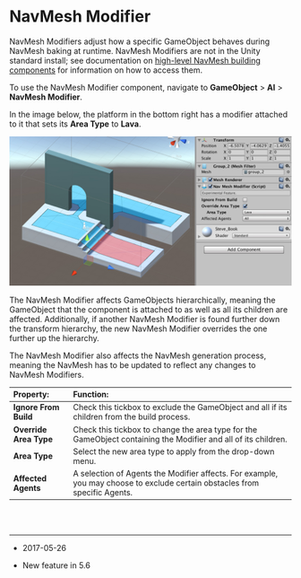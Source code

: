 # NavMesh Modifier


NavMesh Modifiers adjust how a specific GameObject behaves during NavMesh baking at runtime. NavMesh Modifiers are not in the Unity standard install; see documentation on [high-level NavMesh building components](NavMesh-BuildingComponents) for information on how to access them.


To use the NavMesh Modifier component, navigate to __GameObject__ > __AI__ > __NavMesh Modifier__.

In the image below, the platform in the bottom right has a modifier attached to it that sets its __Area Type__ to __Lava__.

![A NavMesh Modifier component open in the Inspector window](../uploads/Main/class-NavMeshModifier-3.jpg)

The NavMesh Modifier affects GameObjects hierarchically, meaning the GameObject that the component is attached to as well as all its children are affected. Additionally, if another NavMesh Modifier is found further down the transform hierarchy, the new NavMesh Modifier overrides the one further up the hierarchy.

The NavMesh Modifier also affects the NavMesh generation process, meaning the NavMesh has to be updated to reflect any changes to NavMesh Modifiers.

|**Property:** |**Function:** |
|:---|:---|
| __Ignore From Build__| Check this tickbox to exclude the GameObject and all if its children from the build process. |
| __Override Area Type__| Check this tickbox to change the area type for the GameObject containing the Modifier and all of its children. |
| __Area Type__| Select the new area type to apply from the drop-down menu. |
| __Affected Agents__| A selection of Agents the Modifier affects. For example, you may choose to exclude certain obstacles from specific Agents.  |


<br/><br/>

---

* <span class="page-edit"> 2017-05-26  <!-- include IncludeTextNewPageSomeEdit --></span>

* <span class="page-history">New feature in 5.6</span>